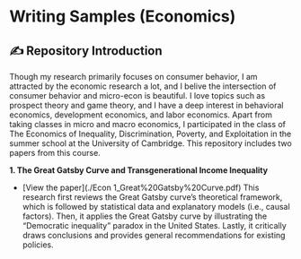 # Writing Samples (Economics)

## :writing_hand: Repository Introduction
Though my research primarily focuses on consumer behavior, I am attracted by the economic research a lot, and I belive the intersection of consumer behavior and micro-econ is beautiful. I love topics such as prospect theory and game theory, and I have a deep interest in behavioral economics, development economics, and labor economics. Apart from taking classes in micro and macro economics, I participated in the class of The Economics of Inequality, Discrimination, Poverty, and Exploitation in the summer school at the University of Cambridge. This repository includes two papers from this course. 

**1. The Great Gatsby Curve and Transgenerational Income Inequality**
- [View the paper](./Econ 1_Great%20Gatsby%20Curve.pdf)
This research first reviews the Great Gatsby curve’s theoretical framework, which is followed 
by statistical data and explanatory models (i.e., causal factors). Then, it applies the Great 
Gatsby curve by illustrating the “Democratic inequality” paradox in the United States. Lastly, 
it critically draws conclusions and provides general recommendations for existing policies.  
